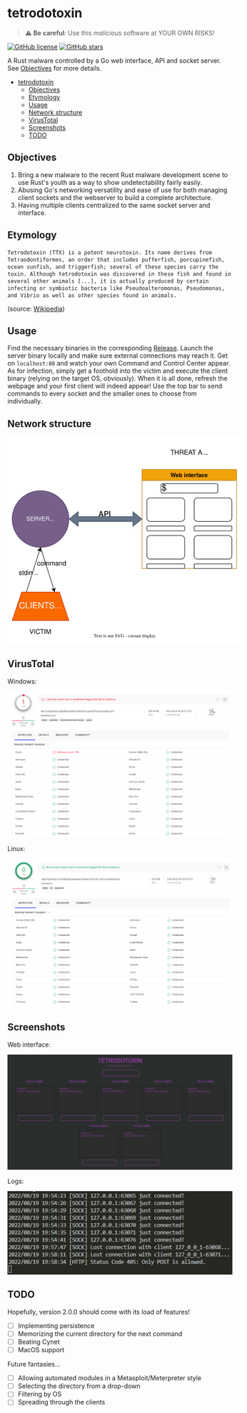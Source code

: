 # tetrodotoxin
> ⚠️ **Be careful**: Use this *malicious* software at YOUR OWN RISKS!

[![GitHub license](https://img.shields.io/github/license/Noxtal/tetrodotoxin)](https://github.com/Noxtal/tetrodotoxin/blob/master/LICENSE)
[![GitHub stars](https://img.shields.io/github/stars/Noxtal/tetrodotoxin)](https://github.com/Noxtal/tetrodotoxin/stargazers)

A Rust malware controlled by a Go web interface, API and socket server. See [Objectives](#objectives) for more details.

- [tetrodotoxin](#tetrodotoxin)
  - [Objectives](#objectives)
  - [Etymology](#etymology)
  - [Usage](#usage)
  - [Network structure](#network-structure)
  - [VirusTotal](#virustotal)
  - [Screenshots](#screenshots)
  - [TODO](#todo)

## Objectives
1. Bring a new malware to the recent Rust malware development scene to use Rust's youth as a way to show undetectability fairly easily.
2. Abusing Go's networking versatility and ease of use for both managing client sockets and the webserver to build a complete architecture.
3. Having multiple clients centralized to the same socket server and interface.

## Etymology
```
Tetrodotoxin (TTX) is a potent neurotoxin. Its name derives from Tetraodontiformes, an order that includes pufferfish, porcupinefish, ocean sunfish, and triggerfish; several of these species carry the toxin. Although tetrodotoxin was discovered in these fish and found in several other animals [...], it is actually produced by certain infecting or symbiotic bacteria like Pseudoalteromonas, Pseudomonas, and Vibrio as well as other species found in animals.
```
(source: [Wikipedia](https://en.wikipedia.org/wiki/Tetrodotoxin))


## Usage
Find the necessary binaries in the corresponding [Release](https://github.com/Noxtal/tetrodotoxin/releases). Launch the server binary locally and make sure external connections may reach it. Get on `localhost:80` and watch your own Command and Control Center appear. As for infection, simply get a foothold into the victim and execute the client binary (relying on the target OS, obviously). When it is all done, refresh the webpage and your first client will indeed appear! Use the top bar to send commands to every socket and the smaller ones to choose from individually.

## Network structure

<img src="media/STRUCTURE.drawio.svg" alt="Structure" style="background-color: white; padding: 1vw;">

## VirusTotal
Windows:

![Windows](media/virustotalwin.png)

Linux:

![Linux](media/virustotallin.png)

## Screenshots
Web interface:

![Command & Control](media/commandncontrol.png)

Logs:

![Logs](media/logs.png)

## TODO
Hopefully, version 2.0.0 should come with its load of features!
- [ ] Implementing persistence
- [ ] Memorizing the current directory for the next command
- [ ] Beating Cynet
- [ ] MacOS support

Future fantasies...
- [ ] Allowing automated modules in a Metasploit/Meterpreter style
- [ ] Selecting the directory from a drop-down
- [ ] Filtering by OS
- [ ] Spreading through the clients